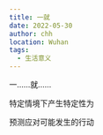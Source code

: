 ```yaml
---
title: 一就
date: 2022-05-30
author: chh
location: Wuhan
tags:
  - 生活意义
---
```


一……就……

特定情境下产生特定性为

预测应对可能发生的行动


